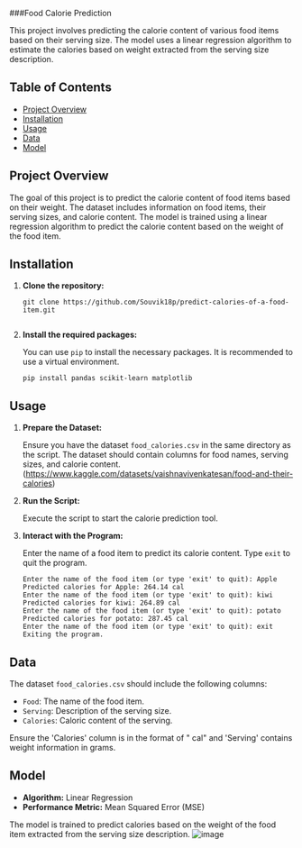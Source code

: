 ###Food Calorie Prediction

This project involves predicting the calorie content of various food items based on their serving size. The model uses a linear regression algorithm to estimate the calories based on weight extracted from the serving size description.

## Table of Contents

- [Project Overview](#project-overview)
- [Installation](#installation)
- [Usage](#usage)
- [Data](#data)
- [Model](#model)


## Project Overview

The goal of this project is to predict the calorie content of food items based on their weight. The dataset includes information on food items, their serving sizes, and calorie content. The model is trained using a linear regression algorithm to predict the calorie content based on the weight of the food item.

## Installation

1. **Clone the repository:**

    ```Terminal
    git clone https://github.com/Souvik18p/predict-calories-of-a-food-item.git
  
    ```
2. **Install the required packages:**

    You can use `pip` to install the necessary packages. It is recommended to use a virtual environment.

    ```
    pip install pandas scikit-learn matplotlib
    ```
## Usage

1. **Prepare the Dataset:**

    Ensure you have the dataset `food_calories.csv` in the same directory as the script. The dataset should contain columns for food names, serving sizes, and calorie content.(https://www.kaggle.com/datasets/vaishnavivenkatesan/food-and-their-calories)

2. **Run the Script:**

    Execute the script to start the calorie prediction tool.
   
3. **Interact with the Program:**

    Enter the name of a food item to predict its calorie content. Type `exit` to quit the program.

    ```
    Enter the name of the food item (or type 'exit' to quit): Apple
    Predicted calories for Apple: 264.14 cal
    Enter the name of the food item (or type 'exit' to quit): kiwi
    Predicted calories for kiwi: 264.89 cal
    Enter the name of the food item (or type 'exit' to quit): potato
    Predicted calories for potato: 287.45 cal
   Enter the name of the food item (or type 'exit' to quit): exit
   Exiting the program.
    
    ```
## Data

The dataset `food_calories.csv` should include the following columns:

- `Food`: The name of the food item.
- `Serving`: Description of the serving size.
- `Calories`: Caloric content of the serving.

Ensure the 'Calories' column is in the format of "<number> cal" and 'Serving' contains weight information in grams.

## Model

- **Algorithm:** Linear Regression
- **Performance Metric:** Mean Squared Error (MSE)

The model is trained to predict calories based on the weight of the food item extracted from the serving size description.
![image](https://github.com/user-attachments/assets/0dff113b-c4dd-42f8-a26e-8bbb54c06ba8)



  
